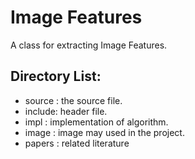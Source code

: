 Image Features
========

A class for extracting Image Features.

## Directory List:

- source : the source file.
- include: header file.
- impl   : implementation of algorithm.
- image  : image may used in the project.
- papers : related literature
